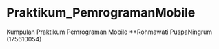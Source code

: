 # Praktikum_PemrogramanMobile
Kumpulan Praktikum Pemrograman Mobile
**Rohmawati PuspaNingrum (175610054)
